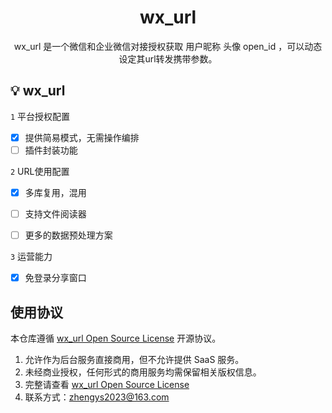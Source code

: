<div align="center">

# wx_url

wx_url 是一个微信和企业微信对接授权获取 用户昵称 头像 open_id ，可以动态设定其url转发携带参数。

</div>

## 💡 wx_url

`1` 平台授权配置
   - [x] 提供简易模式，无需操作编排
   - [ ] 插件封装功能

`2` URL使用配置
   - [x] 多库复用，混用
   - [ ] 支持文件阅读器
   - [ ] 更多的数据预处理方案
  
  
`3` 运营能力
   - [x] 免登录分享窗口


## 使用协议

本仓库遵循 [wx_url Open Source License](./LICENSE) 开源协议。

1. 允许作为后台服务直接商用，但不允许提供 SaaS 服务。
2. 未经商业授权，任何形式的商用服务均需保留相关版权信息。
3. 完整请查看 [wx_url Open Source License](./LICENSE)
4. 联系方式：zhengys2023@163.com
